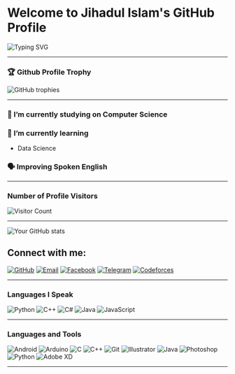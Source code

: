 
# Welcome to Jihadul Islam's GitHub Profile

![Typing SVG](https://readme-typing-svg.herokuapp.com?font=Courier&color=%2336BCF7&size=25&center=true&vCenter=true&lines=Hello+there!+Welcome+to+my+profile;I+am+Jihadul+Islam;I+am+studying+Computer+Science;My+University+is+Patuakhali+Science+and+Technology+University)



---

### 🏆 Github Profile Trophy

<!-- You can add GitHub profile trophies with this badge generator. Visit https://github-profile-trophy.vercel.app and customize -->
![GitHub trophies](https://github-profile-trophy.vercel.app/?username=Jihadul-Islam1&theme=gruvbox&margin-w=15&margin-h=15)

---

### 🔭 I’m currently studying on Computer Science 

### 🌱 I’m currently learning
- Data Science 

### 🗣 Improving Spoken English

---

### Number of Profile Visitors
![Visitor Count](https://komarev.com/ghpvc/?username=Jihadul-Islam1&color=blue)

---
![Your GitHub stats](https://github-readme-stats.vercel.app/api?username=YourGitHubUsername&show_icons=true&theme=radical)


## Connect with me:

[![GitHub](https://img.shields.io/badge/GitHub-181717?style=for-the-badge&logo=github&logoColor=white)](https://github.com/Jihadul-Islam1)
[![Email](https://img.shields.io/badge/Email-D14836?style=for-the-badge&logo=gmail&logoColor=white)](ug2102071@cse.pstu.ac.bd)
[![Facebook](https://img.shields.io/badge/Facebook-1877F2?style=for-the-badge&logo=facebook&logoColor=white)]([https://www.facebook.com/profile.php?id=100053364398683)
[![Telegram](https://img.shields.io/badge/Telegram-2CA5E0?style=for-the-badge&logo=telegram&logoColor=white)](https://t.me/Jihadul_Islam1)
[![Codeforces](https://img.shields.io/badge/Codeforces-1F8ACB?style=for-the-badge&logo=codeforces&logoColor=white)]([https://codeforces.com/profile/Jihadul_Islam)


---

### Languages I Speak

![Python](https://img.shields.io/badge/-Python-3776AB?logo=python&logoColor=white&style=flat)
![C++](https://img.shields.io/badge/-C++-00599C?logo=c%2B%2B&logoColor=white&style=flat)
![C#](https://img.shields.io/badge/-C%23-239120?logo=c-sharp&logoColor=white&style=flat)
![Java](https://img.shields.io/badge/-Java-007396?logo=java&logoColor=white&style=flat)
![JavaScript](https://img.shields.io/badge/-JavaScript-F7DF1E?logo=javascript&logoColor=black&style=flat)

---

### Languages and Tools

![Android](https://img.shields.io/badge/-Android-3DDC84?logo=android&logoColor=white&style=flat)
![Arduino](https://img.shields.io/badge/-Arduino-00979D?logo=arduino&logoColor=white&style=flat)
![C](https://img.shields.io/badge/-C-A8B9CC?logo=c&logoColor=black&style=flat)
![C++](https://img.shields.io/badge/-C++-00599C?logo=c%2B%2B&logoColor=white&style=flat)
![Git](https://img.shields.io/badge/-Git-F05032?logo=git&logoColor=white&style=flat)
![Illustrator](https://img.shields.io/badge/-Illustrator-FF9A00?logo=adobe-illustrator&logoColor=white&style=flat)
![Java](https://img.shields.io/badge/-Java-007396?logo=java&logoColor=white&style=flat)
![Photoshop](https://img.shields.io/badge/-Photoshop-31A8FF?logo=adobe-photoshop&logoColor=white&style=flat)
![Python](https://img.shields.io/badge/-Python-3776AB?logo=python&logoColor=white&style=flat)
![Adobe XD](https://img.shields.io/badge/-Adobe%20XD-FF61F6?logo=adobe-xd&logoColor=white&style=flat)

---
